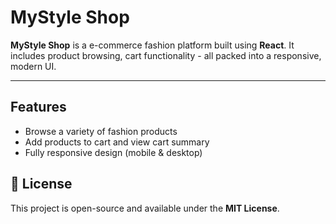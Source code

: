 
  <div class="container">
    <h1>MyStyle Shop</h1>
    <p><strong>MyStyle Shop</strong> is a e-commerce fashion platform built using <strong>React</strong>. It includes product browsing, cart functionality - all packed into a responsive, modern UI.</p>

   <hr />

  <h2>Features</h2>
    <ul>
      <li>Browse a variety of fashion products</li>
      <li>Add products to cart and view cart summary</li>
      <li> Fully responsive design (mobile & desktop)</li>
    </ul>

  <h2>📄 License</h2>
    <p>This project is open-source and available under the <strong>MIT License</strong>.</p>
  </div>

